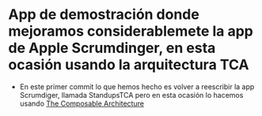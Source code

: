 # App de demostración donde mejoramos considerablemete la app de Apple Scrumdinger, en esta ocasión usando la arquitectura TCA #

* En este primer commit lo que hemos hecho es volver a reescribir la app Scrumdiger, llamada StandupsTCA pero en esta ocasión lo hacemos usando [The Composable Architecture](https://github.com/pointfreeco/swift-composable-architecture)


